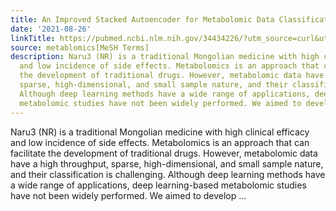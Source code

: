 ```yaml
---
title: An Improved Stacked Autoencoder for Metabolomic Data Classification
date: '2021-08-26'
linkTitle: https://pubmed.ncbi.nlm.nih.gov/34434226/?utm_source=curl&utm_medium=rss&utm_campaign=pubmed-2&utm_content=1Zkrxt7ktlCbHBXEV3v65xxSnkSWNsJ1A6Fq3gBniKhGfIUslK&fc=20210907212339&ff=20210907212354&v=2.14.5
source: metablomics[MeSH Terms]
description: Naru3 (NR) is a traditional Mongolian medicine with high clinical efficacy
  and low incidence of side effects. Metabolomics is an approach that can facilitate
  the development of traditional drugs. However, metabolomic data have a high throughput,
  sparse, high-dimensional, and small sample nature, and their classification is challenging.
  Although deep learning methods have a wide range of applications, deep learning-based
  metabolomic studies have not been widely performed. We aimed to develop ...
---
```

Naru3 (NR) is a traditional Mongolian medicine with high clinical efficacy and low incidence of side effects. Metabolomics is an approach that can facilitate the development of traditional drugs. However, metabolomic data have a high throughput, sparse, high-dimensional, and small sample nature, and their classification is challenging. Although deep learning methods have a wide range of applications, deep learning-based metabolomic studies have not been widely performed. We aimed to develop ...